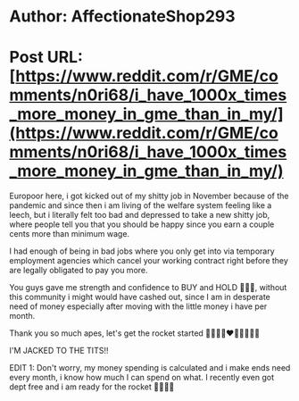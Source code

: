 # Author: AffectionateShop293
# Post URL: [https://www.reddit.com/r/GME/comments/n0ri68/i_have_1000x_times_more_money_in_gme_than_in_my/](https://www.reddit.com/r/GME/comments/n0ri68/i_have_1000x_times_more_money_in_gme_than_in_my/)


Europoor here, i got kicked out of my shitty job in November because of the pandemic and since then i am living of the welfare system feeling like a leech, but i literally felt too bad and depressed to take a new shitty job, where people tell you that you should be happy since you earn a couple cents more than minimum wage.

I had enough of being in bad jobs where you only get into via temporary employment agencies which cancel your working contract right before they are legally obligated to pay you more.

You guys gave me strength and confidence to BUY and HOLD 💎🙌🏻, without this community i might would have cashed out, since I am in desperate need of money especially after moving with the little money i have per month.


Thank you so much apes, let's get the rocket started 🚀🚀🦍🦍❤🐜🐜💎🙌🏻

I'M JACKED TO THE TITS!!


EDIT 1: Don't worry, my money spending is calculated and i make ends need every month, i know how much I can spend on what. I recently even got dept free and i am ready for the rocket 💎🙌🏻🚀
